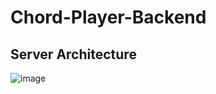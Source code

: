 # Chord-Player-Backend
## Server Architecture
![image](https://github.com/SeungGun/Chord-Player-Backend/assets/54919474/8e5ee279-8e95-4baa-9981-5d13f2c482be)
